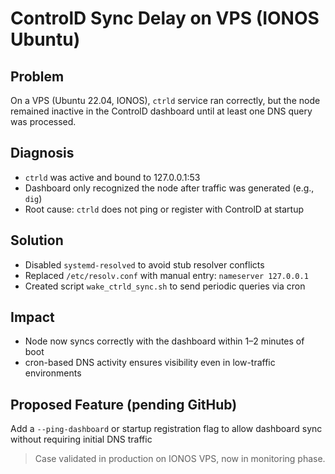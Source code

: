 # ControlD Sync Delay on VPS (IONOS Ubuntu)

## Problem
On a VPS (Ubuntu 22.04, IONOS), `ctrld` service ran correctly, but the node remained inactive in the ControlD dashboard until at least one DNS query was processed.

## Diagnosis
- `ctrld` was active and bound to 127.0.0.1:53
- Dashboard only recognized the node after traffic was generated (e.g., `dig`)
- Root cause: `ctrld` does not ping or register with ControlD at startup

## Solution
- Disabled `systemd-resolved` to avoid stub resolver conflicts
- Replaced `/etc/resolv.conf` with manual entry: `nameserver 127.0.0.1`
- Created script `wake_ctrld_sync.sh` to send periodic queries via cron

## Impact
- Node now syncs correctly with the dashboard within 1–2 minutes of boot
- cron-based DNS activity ensures visibility even in low-traffic environments

## Proposed Feature (pending GitHub)
Add a `--ping-dashboard` or startup registration flag to allow dashboard sync without requiring initial DNS traffic

> Case validated in production on IONOS VPS, now in monitoring phase.
